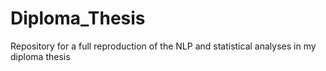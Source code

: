 # Diploma_Thesis

Repository for a full reproduction of the NLP and statistical analyses in my diploma thesis
